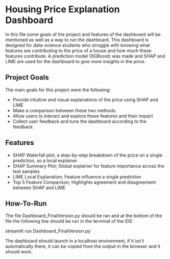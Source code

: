 # Housing Price Explanation Dashboard
In this file some goals of the project and features of the dashboard will be mentioned as well as a way to run the dashboard. This dashboard is designed for data-science students who struggle with knowing what features are contributing to the price of a house and how much these features contribute. A prediction model (XGBoost) was made and SHAP and LIME are used for the dashboard to give more insights in the price.

## Project Goals
The main goals for this project were the following:
- Provide intuitive and visual explanations of the price using SHAP and LIME
- Make a comparison between these two methods
- Allow users to interact and explore these features and their impact
- Collect user feedback and tune the dashboard according to the feedback

## Features
- SHAP Waterfall plot; a step-by-step breakdown of the price on a single prediction, so a local explainer
- SHAP Summary Plot; Global explainer for feature importance across the test samples
- LIME Local Explanation; Feature influence a single prediction
- Top 5 Feature Comparison; Highlights agreement and disagreement between SHAP and LIME

## How-To-Run
The file Dashboard_FinalVersion.py should be ran and at the bottom of the file the following line should be run in the terminal of the IDE:

streamlit run Dashboard_FinalVersion.py

The dashboard should launch in a localhost environment, if it isn't automatically there, it can be copied from the output in the browser and it should work.
